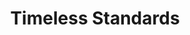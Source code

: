 ---
ee_id: '2222'
site: '1'
type: '2'
long_id: 2012-058 Timeless Standards
url: 2012-058-timeless-standards
title: Timeless Standards
year: '2012'
medium: Inkjet on Canvas
commission:
dims: 56 x 40 inches
pitch:
ps:
live_url:
related:
youtube:
imgs: timeless-standards-2012-058-full-1-database-Lisson.jpg
subheading:
display_year: '2012'
download:
add_credit:
add_credits:
related_code:
layout: things-i-made
---
